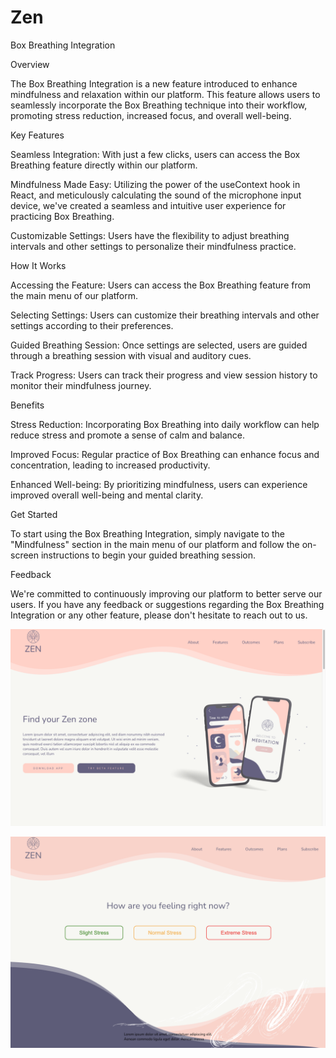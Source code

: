 # Zen
Box Breathing Integration

Overview

The Box Breathing Integration is a new feature introduced to enhance mindfulness and relaxation within our platform. This feature allows users to seamlessly incorporate the Box Breathing technique into their workflow, promoting stress reduction, increased focus, and overall well-being.

Key Features

Seamless Integration: With just a few clicks, users can access the Box Breathing feature directly within our platform.

Mindfulness Made Easy: Utilizing the power of the useContext hook in React, and meticulously calculating the sound of the microphone input device, we've created a seamless and intuitive user experience for practicing Box Breathing.

Customizable Settings: Users have the flexibility to adjust breathing intervals and other settings to personalize their mindfulness practice.

How It Works

Accessing the Feature: Users can access the Box Breathing feature from the main menu of our platform.

Selecting Settings: Users can customize their breathing intervals and other settings according to their preferences.

Guided Breathing Session: Once settings are selected, users are guided through a breathing session with visual and auditory cues.

Track Progress: Users can track their progress and view session history to monitor their mindfulness journey.

Benefits

Stress Reduction: Incorporating Box Breathing into daily workflow can help reduce stress and promote a sense of calm and balance.

Improved Focus: Regular practice of Box Breathing can enhance focus and concentration, leading to increased productivity.

Enhanced Well-being: By prioritizing mindfulness, users can experience improved overall well-being and mental clarity.

Get Started

To start using the Box Breathing Integration, simply navigate to the "Mindfulness" section in the main menu of our platform and follow the on-screen instructions to begin your guided breathing session.

Feedback

We're committed to continuously improving our platform to better serve our users. If you have any feedback or suggestions regarding the Box Breathing Integration or any other feature, please don't hesitate to reach out to us.

![Landing Page](https://github.com/SaileshNaganath/Zen/blob/main/public/Screen%20Shot%202024-05-09%20at%2010.09.47%20PM.png)

![Feature Page](https://github.com/SaileshNaganath/Zen/blob/main/public/screencapture-zen-peace-vercel-app-beta-feature-2024-05-13-16_49_08.png)
